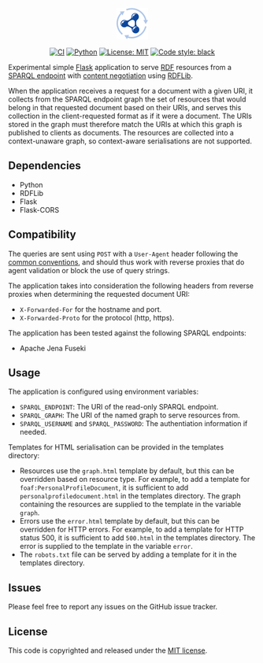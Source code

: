 <p align="center">
    <img alt="logo" src="./.github/assets/logo.svg" width="64">
</p>

<p align="center">
    <a href="https://github.com/surilindur/rdfdproxy/actions/workflows/ci.yml"><img alt="CI" src=https://github.com/surilindur/rdfdproxy/actions/workflows/ci.yml/badge.svg?branch=main"></a>
    <a href="https://www.python.org/"><img alt="Python" src="https://img.shields.io/badge/%3C%2F%3E-Python-%233776ab.svg"></a>
    <a href="https://opensource.org/licenses/MIT"><img alt="License: MIT" src="https://img.shields.io/badge/License-MIT-%23750014.svg"></a>
    <a href="https://github.com/psf/black"><img alt="Code style: black" src="https://img.shields.io/badge/Code%20Style-black-000000.svg"></a>
</p>

Experimental simple [Flask](https://github.com/pallets/flask) application
to serve [RDF](https://www.w3.org/RDF/) resources
from a [SPARQL endpoint](https://www.w3.org/TR/sparql11-protocol/)
with [content negotiation](https://developer.mozilla.org/en-US/docs/Web/HTTP/Guides/Content_negotiation)
using [RDFLib](https://github.com/RDFLib/rdflib).

When the application receives a request for a document with a given URI,
it collects from the SPARQL endpoint graph the set of resources that would belong in that requested document based on their URIs,
and serves this collection in the client-requested format as if it were a document.
The URIs stored in the graph must therefore match the URIs at which this graph is published to clients as documents.
The resources are collected into a context-unaware graph, so context-aware serialisations are not supported.

## Dependencies

* Python
* RDFLib
* Flask
* Flask-CORS

## Compatibility

The queries are sent using `POST` with a `User-Agent` header following the [common conventions](https://developer.mozilla.org/en-US/docs/Web/HTTP/Reference/Headers/User-Agent),
and should thus work with reverse proxies that do agent validation or block the use of query strings.

The application takes into consideration the following headers from reverse proxies when determining the requested document URI:

* `X-Forwarded-For` for the hostname and port.
* `X-Forwarded-Proto` for the protocol (http, https).

The application has been tested against the following SPARQL endpoints:

* Apache Jena Fuseki

## Usage

The application is configured using environment variables:

* `SPARQL_ENDPOINT`: The URI of the read-only SPARQL endpoint.
* `SPARQL_GRAPH`: The URI of the named graph to serve resources from.
* `SPARQL_USERNAME` and `SPARQL_PASSWORD`: The authentiation information if needed.

Templates for HTML serialisation can be provided in the templates directory:

* Resources use the `graph.html` template by default, but this can be overridden based on resource type.
  For example, to add a template for `foaf:PersonalProfileDocument`, it is sufficient to add `personalprofiledocument.html` in the templates directory.
  The graph containing the resources are supplied to the template in the variable `graph`.
* Errors use the `error.html` template by default, but this can be overridden for HTTP errors.
  For example, to add a template for HTTP status 500, it is sufficient to add `500.html` in the templates directory.
  The error is supplied to the template in the variable `error`.
* The `robots.txt` file can be served by adding a template for it in the templates directory.

## Issues

Please feel free to report any issues on the GitHub issue tracker.

## License

This code is copyrighted and released under the [MIT license](http://opensource.org/licenses/MIT).
